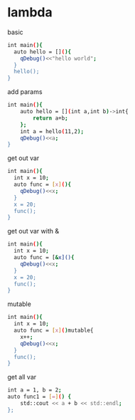 # lambda

basic

```sh
int main(){
  auto hello = [](){
    qDebug()<<"hello world";
  }
  hello();
}
```

add params

```sh
int main(){
    auto hello = [](int a,int b)->int{
        return a+b;
    };
    int a = hello(11,2);
    qDebug()<<a;
}
```

get out var

```sh
int main(){
  int x = 10;
  auto func = [x](){
    qDebug()<<x;
  }
  x = 20;
  func();
}
```

get out var with &

```sh
int main(){
  int x = 10;
  auto func = [&x](){
    qDebug()<<x;
  }
  x = 20;
  func();
}
```

mutable

```sh
int main(){
  int x = 10;
  auto func = [x]()mutable{
    x++;
    qDebug()<<x;
  }
  func();
}
```

get all var

```sh
int a = 1, b = 2;
auto func1 = [=]() {
    std::cout << a + b << std::endl;
};
```